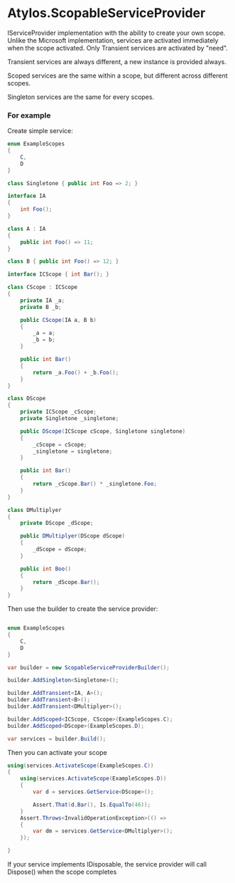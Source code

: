 # Atylos.ScopableServiceProvider
IServiceProvider implementation with the ability to create your own scope. Unlike the Microsoft implementation, services are activated immediately when the scope activated. Only Transient services are activated by "need".

Transient services are always different, a new instance is provided always.

Scoped services are the same within a scope, but different across different scopes.

Singleton services are the same for every scopes.

### For example

Create simple service:
```csharp
enum ExampleScopes
{
    C,
    D
}

class Singletone { public int Foo => 2; }

interface IA
{
    int Foo();
}

class A : IA
{
    public int Foo() => 11;
}

class B { public int Foo() => 12; }

interface ICScope { int Bar(); }

class CScope : ICScope
{
    private IA _a;
    private B _b;

    public CScope(IA a, B b)
    {
        _a = a;
        _b = b;
    }

    public int Bar()
    {
        return _a.Foo() + _b.Foo();
    }
}

class DScope
{
    private ICScope _cScope;
    private Singletone _singletone;

    public DScope(ICScope cScope, Singletone singletone)
    {
        _cScope = cScope;
        _singletone = singletone;
    }

    public int Bar()
    {
        return _cScope.Bar() * _singletone.Foo;
    }
}

class DMultiplyer
{
    private DScope _dScope;

    public DMultiplyer(DScope dScope)
    {
        _dScope = dScope;
    }

    public int Boo()
    {
        return _dScope.Bar();
    }
}
```
Then use the builder to create the service provider:
```csharp

enum ExampleScopes
{
    C,
    D
}

var builder = new ScopableServiceProviderBuilder();

builder.AddSingleton<Singletone>();

builder.AddTransient<IA, A>();
builder.AddTransient<B>();
builder.AddTransient<DMultiplyer>();

builder.AddScoped<ICScope, CScope>(ExampleScopes.C);
builder.AddScoped<DScope>(ExampleScopes.D);

var services = builder.Build();
```

Then you can activate your scope

```csharp
using(services.ActivateScope(ExampleScopes.C))
{
    using(services.ActivateScope(ExampleScopes.D))
    {
        var d = services.GetService<DScope>();

        Assert.That(d.Bar(), Is.EqualTo(46));
    }
    Assert.Throws<InvalidOperationException>(() =>
    {
        var dm = services.GetService<DMultiplyer>();
    });

}
```

If your service implements IDisposable, the service provider will call Dispose() when the scope completes
